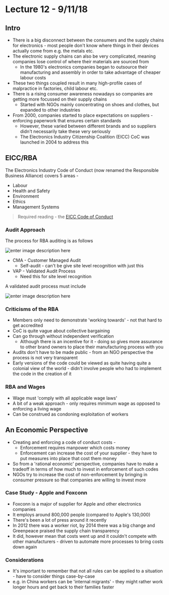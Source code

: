 # Lecture 12 - 9/11/18

## Intro

- There is a big disconnect between the consumers and the supply chains for electronics - most people don't know where things in their devices actually come from e.g. the metals etc.
- The electronic supply chains can also be very complicated, meaning companies lose control of where their materials are sourced from
	- In the 1980's electronics companies began to outsource their manufacturing and assembly in order to take advantage of cheaper labour costs
- These two things coupled result in many high-profile cases of malpractice in factories, child labour etc.
- There is a rising consumer awareness nowadays so companies are getting more focussed on their supply chains
	- Started with NGOs mainly concentrating on shoes and clothes, but expanded to other industries
- From 2000, companies started to place expectations on suppliers - enforcing paperwork that ensures certain standards
	- However, these varied between different brands and so suppliers didn't necessarily take these very seriously
	- The Electronics Industry Citizenship Coalition (EICC) CoC was launched in 2004 to address this

## EICC/RBA

The Electronics Industry Code of Conduct (now renamed the Responsible Business Alliance) covers 5 areas -

- Labour
- Health and Safety
- Environment
- Ethics
- Management Systems

> Required reading - the [EICC Code of Conduct](http://www.responsiblebusiness.org/standards/code-of-conduct)

### Audit Approach

The process for RBA auditing is as follows

![enter image description here](https://lh3.googleusercontent.com/JFhd2uZy71VAgFiqWXjMTzyxyzEWUOtEDi2lWyYrw7X8Q2rGpgwueWhvRxeYb-S2mdX7HyjNf1o_)
- CMA - Customer Managed Audit
	- Self-audit - can't be give site level recognition with just this 
- VAP - Validated Audit Process
	- Need this for site level recognition

A validated audit process must include

![enter image description here](https://lh3.googleusercontent.com/vgYtoYBwqUYKClnJrKczUu05MENUfj7WSpA8vIKDlQUqKlw0iUKf2wyqsXov3MrhgQMhI0YazV31)
### Criticisms of the RBA

- Members only need to demonstrate 'working towards'  - not that hard to get accredited
- CoC is quite vague about collective bargaining
- Can go through without independent verification
	- Although there is an incentive for it - doing so gives more assurance to other brand owners to place their manufacturing process with you
- Audits don't have to be made public - from an NGO perspective the process is not very transparent
- Early versions of the code could be viewed as quite having quite a colonial view of the world - didn't involve people who had to implement the code in the creation of it

### RBA and Wages

- Wage must 'comply with all applicable wage laws'
- A bit of a weak approach - only requires minimum wage as opposed to enforcing a living wage
- Can be construed as condoning exploitation of workers

## An Economic Perspective

- Creating and enforcing a code of conduct costs -
	- Enforcement requires manpower which costs money
	- Enforcement can increase the cost of your supplier - they have to put measures into place that cost them money
- So from a 'rational economic' perspective, companies have to make a tradeoff in terms of how much to invest in enforcement of such codes
- NGOs try to increase the cost of non-enforcement by bringing in consumer pressure so that companies are willing to invest more

### Case Study - Apple and Foxconn

- Foxconn is a major of supplier for Apple and other electronics companies
- It employs around 800,000 people (compared to Apple's 130,000)
- There's been a lot of press around it recently
- In 2012 there was a worker riot, by 2014 there was a big change and Greenpeace praised the supply chain transparency
- It did, however mean that costs went up and it couldn't compete with other manufacturers - driven to automate more processes to bring costs down again

### Considerations

- It's important to remember that not all rules can be applied to a situation - have to consider things case-by-case
- e.g. in China workers can be 'internal migrants' - they might rather work longer hours and get back to their families faster
<!--stackedit_data:
eyJoaXN0b3J5IjpbLTc4MzkxNTUzNSwxNTYwMzgyMzc1LDE0ND
E4Njg3NjAsMjAyNzAxNjA1LDQ3MTc3ODQ2NiwxNDQxMjAwNDQz
LDczMDk5ODExNl19
-->